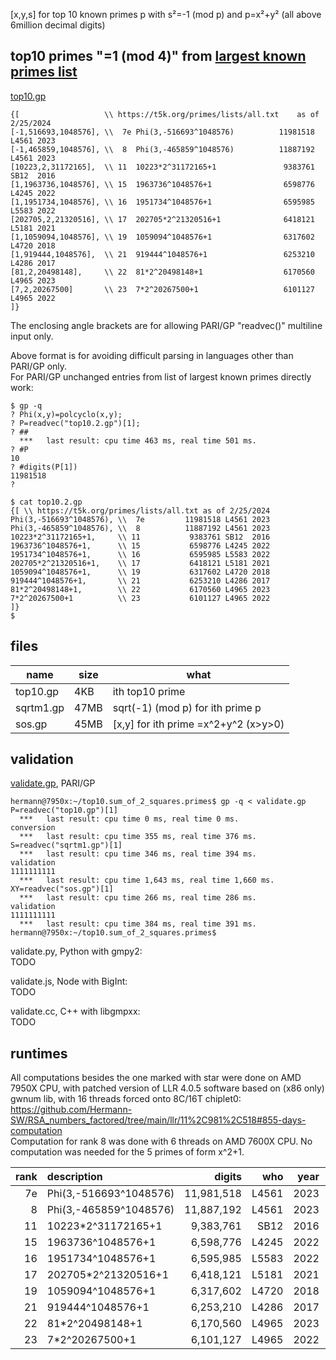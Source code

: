 [x,y,s] for top 10 known primes p with s²=-1 (mod p) and p=x²+y² (all above 6million decimal digits)

## top10 primes "=1 (mod 4)" from [largest known primes list](https://t5k.org/primes/lists/all.txt)
[top10.gp](top10.gp)  
```
{[                   \\ https://t5k.org/primes/lists/all.txt    as of 2/25/2024
[-1,516693,1048576], \\  7e Phi(3,-516693^1048576)          11981518 L4561 2023
[-1,465859,1048576], \\  8  Phi(3,-465859^1048576)          11887192 L4561 2023
[10223,2,31172165],  \\ 11  10223*2^31172165+1               9383761 SB12  2016
[1,1963736,1048576], \\ 15  1963736^1048576+1                6598776 L4245 2022
[1,1951734,1048576], \\ 16  1951734^1048576+1                6595985 L5583 2022
[202705,2,21320516], \\ 17  202705*2^21320516+1              6418121 L5181 2021
[1,1059094,1048576], \\ 19  1059094^1048576+1                6317602 L4720 2018
[1,919444,1048576],  \\ 21  919444^1048576+1                 6253210 L4286 2017
[81,2,20498148],     \\ 22  81*2^20498148+1                  6170560 L4965 2023
[7,2,20267500]       \\ 23  7*2^20267500+1                   6101127 L4965 2022
]}
```
The enclosing angle brackets are for allowing PARI/GP "readvec()" multiline input only.  

Above format is for avoiding difficult parsing in languages other than PARI/GP only.  
For PARI/GP unchanged entries from list of largest known primes directly work:
```
$ gp -q
? Phi(x,y)=polcyclo(x,y);
? P=readvec("top10.2.gp")[1];
? ##
  ***   last result: cpu time 463 ms, real time 501 ms.
? #P
10
? #digits(P[1])
11981518
? 

$ cat top10.2.gp 
{[ \\ https://t5k.org/primes/lists/all.txt as of 2/25/2024
Phi(3,-516693^1048576), \\  7e         11981518 L4561 2023
Phi(3,-465859^1048576), \\  8          11887192 L4561 2023
10223*2^31172165+1,     \\ 11           9383761 SB12  2016
1963736^1048576+1,      \\ 15           6598776 L4245 2022
1951734^1048576+1,      \\ 16           6595985 L5583 2022
202705*2^21320516+1,    \\ 17           6418121 L5181 2021
1059094^1048576+1,      \\ 19           6317602 L4720 2018
919444^1048576+1,       \\ 21           6253210 L4286 2017
81*2^20498148+1,        \\ 22           6170560 L4965 2023
7*2^20267500+1          \\ 23           6101127 L4965 2022
]}
$
```

## files

name|size|what
----|----|----
top10.gp|4KB|ith top10 prime
sqrtm1.gp|47MB|sqrt(-1) (mod p) for ith prime p
sos.gp|45MB|[x,y] for ith prime =x^2+y^2 (x>y>0)

## validation

[validate.gp](validate.gp), PARI/GP 
```
hermann@7950x:~/top10.sum_of_2_squares.primes$ gp -q < validate.gp 
P=readvec("top10.gp")[1]
  ***   last result: cpu time 0 ms, real time 0 ms.
conversion
  ***   last result: cpu time 355 ms, real time 376 ms.
S=readvec("sqrtm1.gp")[1]
  ***   last result: cpu time 346 ms, real time 394 ms.
validation
1111111111
  ***   last result: cpu time 1,643 ms, real time 1,660 ms.
XY=readvec("sos.gp")[1]
  ***   last result: cpu time 266 ms, real time 286 ms.
validation
1111111111
  ***   last result: cpu time 384 ms, real time 391 ms.
hermann@7950x:~/top10.sum_of_2_squares.primes$ 
```

validate.py, Python with gmpy2:  
TODO

validate.js, Node with BigInt:  
TODO

validate.cc, C++ with libgmpxx:  
TODO

## runtimes

All computations besides the one marked with star were done
on AMD 7950X CPU, with patched version of LLR 4.0.5 software
based on (x86 only) gwnum lib, with 16 threads forced onto 8C/16T chiplet0:  
https://github.com/Hermann-SW/RSA_numbers_factored/tree/main/llr/11%2C981%2C518#855-days-computation  
Computation for rank 8 was done with 6 threads on AMD 7600X CPU.
No computation was needed for the 5 primes of form x^2+1.

rank|description         |digits    |who  |year|runtime |comment
---:|:-------------------|---------:|----:|---:|-------:|------:
7e|Phi(3,-516693^1048576)|11,981,518|L4561|2023|8.55d   |
 8|Phi(3,-465859^1048576)|11,887,192|L4561|2023|6.7d    |\*
11|10223*2^31172165+1    |9,383,761 |SB12 |2016|6:33:01h|
15|1963736^1048576+1     |6,598,776 |L4245|2022|—       |x^2+1
16|1951734^1048576+1     |6,595,985 |L5583|2022|—       |x^2+1
17|202705*2^21320516+1   |6,418,121 |L5181|2021|4:09:02h|
19|1059094^1048576+1     |6,317,602 |L4720|2018|—       |x^2+1
21|919444^1048576+1      |6,253,210 |L4286|2017|—       |x^2+1
22|81*2^20498148+1       |6,170,560 |L4965|2023|—       |x^2+1
23|7*2^20267500+1        |6,101,127 |L4965|2022|1:59:20h|
